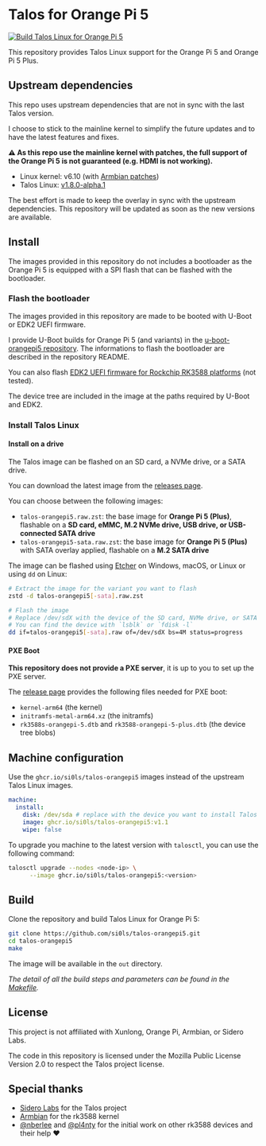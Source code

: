 # Talos for Orange Pi 5

[![Build Talos Linux for Orange Pi 5](https://github.com/si0ls/talos-orangepi5/actions/workflows/build-talos-opi5.yaml/badge.svg)](https://github.com/si0ls/talos-orangepi5/actions/workflows/build-talos-opi5.yaml)

This repository provides Talos Linux support for the Orange Pi 5 and Orange Pi 5 Plus.

## Upstream dependencies

This repo uses upstream dependencies that are not in sync with the last Talos version.

I choose to stick to the mainline kernel to simplify the future updates and to have the latest features and fixes.

**⚠️ As this repo use the mainline kernel with patches, the full support of the Orange Pi 5 is not guaranteed (e.g. HDMI is not working).**

- Linux kernel: v6.10 (with [Armbian patches](https://github.com/armbian/build/tree/main/patch/kernel/archive/rockchip-rk3588-6.10))
- Talos Linux: [v1.8.0-alpha.1](https://github.com/siderolabs/talos/tree/v1.8.0-alpha.1)

The best effort is made to keep the overlay in sync with the upstream dependencies.
This repository will be updated as soon as the new versions are available.

## Install

The images provided in this repository do not includes a bootloader as the Orange Pi 5 is equipped with a SPI flash that can be flashed with the bootloader.

### Flash the bootloader

The images provided in this repository are made to be booted with U-Boot or EDK2 UEFI firmware.

I provide U-Boot builds for Orange Pi 5 (and variants) in the [u-boot-orangepi5 repository](https://github.com/si0ls/u-boot-orangepi5).
The informations to flash the bootloader are described in the repository README.

You can also flash [EDK2 UEFI firmware for Rockchip RK3588 platforms](https://github.com/edk2-porting/edk2-rk3588) (not tested).

The device tree are included in the image at the paths required by U-Boot and EDK2.

### Install Talos Linux

#### Install on a drive

The Talos image can be flashed on an SD card, a NVMe drive, or a SATA drive.

You can download the latest image from the [releases page](https://github.com/si0ls/talos-orangepi5/releases).

You can choose between the following images:
- `talos-orangepi5.raw.zst`: the base image for **Orange Pi 5 (Plus)**, flashable on a **SD card, eMMC, M.2 NVMe drive, USB drive, or USB-connected SATA drive**
- `talos-orangepi5-sata.raw.zst`: the base image for **Orange Pi 5 (Plus)** with SATA overlay applied, flashable on a **M.2 SATA drive**

The image can be flashed using [Etcher](https://www.balena.io/etcher/) on Windows, macOS, or Linux or using `dd` on Linux:

```bash
# Extract the image for the variant you want to flash
zstd -d talos-orangepi5[-sata].raw.zst

# Flash the image
# Replace /dev/sdX with the device of the SD card, NVMe drive, or SATA drive
# You can find the device with `lsblk` or `fdisk -l`
dd if=talos-orangepi5[-sata].raw of=/dev/sdX bs=4M status=progress
```

#### PXE Boot

**This repository does not provide a PXE server**, it is up to you to set up the PXE server.

The [release page](https://github.com/si0ls/talos-orangepi5/releases) provides the following files needed for PXE boot:

- `kernel-arm64` (the kernel)
- `initramfs-metal-arm64.xz` (the initramfs)
- `rk3588s-orangepi-5.dtb` and `rk3588-orangepi-5-plus.dtb` (the device tree blobs)

## Machine configuration

Use the `ghcr.io/si0ls/talos-orangepi5` images instead of the upstream Talos Linux images.

```yaml
machine:
  install:
    disk: /dev/sda # replace with the device you want to install Talos on
    image: ghcr.io/si0ls/talos-orangepi5:v1.1
    wipe: false
```

To upgrade you machine to the latest version with `talosctl`, you can use the following command:

```bash
talosctl upgrade --nodes <node-ip> \
      --image ghcr.io/si0ls/talos-orangepi5:<version>
```

## Build

Clone the repository and build Talos Linux for Orange Pi 5:

```bash
git clone https://github.com/si0ls/talos-orangepi5.git
cd talos-orangepi5
make
```

The image will be available in the `out` directory.

_The detail of all the build steps and parameters can be found in the [Makefile](Makefile)._

## License

This project is not affiliated with Xunlong, Orange Pi, Armbian, or Sidero Labs.

The code in this repository is licensed under the Mozilla Public License Version 2.0 to respect the Talos project license.

## Special thanks

- [Sidero Labs](https://www.siderolabs.com/) for the Talos project
- [Armbian](https://www.armbian.com/) for the rk3588 kernel
- [@nberlee](https://github.com/nberlee) and [@pl4nty](https://github.com/pl4nty) for the initial work on other rk3588 devices and their help ❤️
